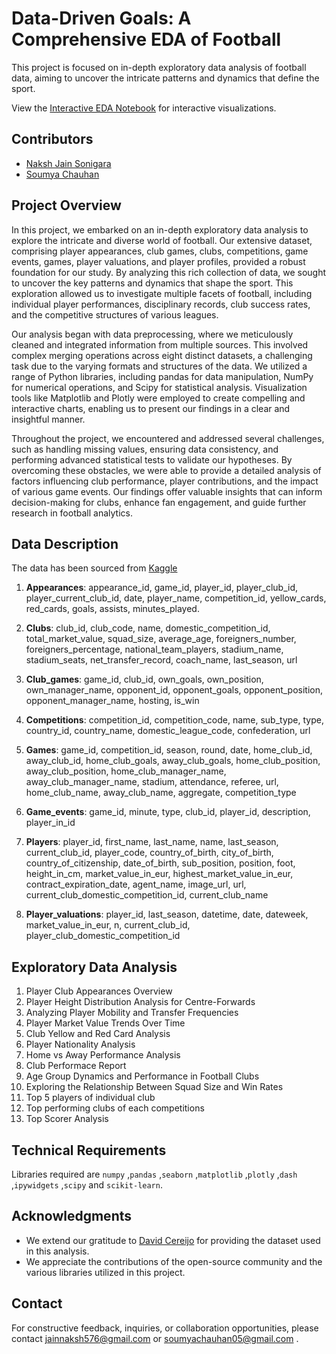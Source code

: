 
# Data-Driven Goals: A Comprehensive EDA of Football

This project is focused on in-depth exploratory data analysis of football data, aiming to uncover the intricate patterns and dynamics that define the sport.

View the [Interactive EDA Notebook](https://nbviewer.org/github/Nakshjainsonigara/Football-EDA/blob/85c6528f326f40c531222a88a703a430f7a8f2fa/EDA.ipynb#) for interactive visualizations.

## Contributors

- [Naksh Jain Sonigara](https://www.linkedin.com/in/naksh-jain-sonigara-16a970215/)
- [Soumya Chauhan](https://www.linkedin.com/in/soumyachauhandotcom/)


 
 ## Project Overview

In this project, we embarked on an in-depth exploratory data analysis to explore the intricate and diverse world of football. Our extensive dataset, comprising player appearances, club games, clubs, competitions, game events, games, player valuations, and player profiles, provided a robust foundation for our study. By analyzing this rich collection of data, we sought to uncover the key patterns and dynamics that shape the sport. This exploration allowed us to investigate multiple facets of football, including individual player performances, disciplinary records, club success rates, and the competitive structures of various leagues.

Our analysis began with data preprocessing, where we meticulously cleaned and integrated information from multiple sources. This involved complex merging operations across eight distinct datasets, a challenging task due to the varying formats and structures of the data. We utilized a range of Python libraries, including pandas for data manipulation, NumPy for numerical operations, and Scipy for statistical analysis. Visualization tools like Matplotlib and Plotly were employed to create compelling and interactive charts, enabling us to present our findings in a clear and insightful manner.

Throughout the project, we encountered and addressed several challenges, such as handling missing values, ensuring data consistency, and performing advanced statistical tests to validate our hypotheses. By overcoming these obstacles, we were able to provide a detailed analysis of factors influencing club performance, player contributions, and the impact of various game events. Our findings offer valuable insights that can inform decision-making for clubs, enhance fan engagement, and guide further research in football analytics. 

## Data Description

The data has been sourced from [Kaggle](https://www.kaggle.com/datasets/thedevastator/football-data-competitions-clubs-players-statist)

1. **Appearances**: appearance_id, game_id, player_id, player_club_id, player_current_club_id, date, player_name, competition_id, yellow_cards, red_cards, goals, assists, minutes_played. 

2. **Clubs**: club_id, club_code, name, domestic_competition_id, total_market_value, squad_size, average_age, foreigners_number, foreigners_percentage, national_team_players, stadium_name, stadium_seats, net_transfer_record, coach_name, last_season, url 

3. **Club_games**: game_id, club_id, own_goals, own_position, own_manager_name, opponent_id, opponent_goals, opponent_position, opponent_manager_name, hosting, is_win  

4. **Competitions**: competition_id, competition_code, name, sub_type, type, country_id, country_name, domestic_league_code, confederation, url  

5. **Games**: game_id, competition_id, season, round, date, home_club_id, away_club_id, home_club_goals, away_club_goals, home_club_position, away_club_position, home_club_manager_name, away_club_manager_name, stadium, attendance, referee, url, home_club_name, away_club_name, aggregate, competition_type 

6. **Game_events**: game_id, minute, type, club_id, player_id, description, player_in_id  

7. **Players**: player_id, first_name, last_name, name, last_season, current_club_id, player_code, country_of_birth, city_of_birth, country_of_citizenship, date_of_birth, sub_position, position, foot, height_in_cm, market_value_in_eur, highest_market_value_in_eur, contract_expiration_date, agent_name, image_url, url, current_club_domestic_competition_id, current_club_name  

8. **Player_valuations**: player_id, last_season, datetime, date, dateweek, market_value_in_eur, n, current_club_id, player_club_domestic_competition_id


## Exploratory Data Analysis
1. Player Club Appearances Overview
2. Player Height Distribution Analysis for Centre-Forwards
3. Analyzing Player Mobility and Transfer Frequencies
4. Player Market Value Trends Over Time
5. Club Yellow and Red Card Analysis
6. Player Nationality Analysis
7. Home vs Away Performance Analysis
8. Club Performace Report
9. Age Group Dynamics and Performance in Football Clubs
10. Exploring the Relationship Between Squad Size and Win Rates
11. Top 5 players of individual club
12. Top performing clubs of each competitions
13. Top Scorer Analysis

## Technical Requirements
 Libraries required are `numpy` ,`pandas` ,`seaborn` ,`matplotlib` ,`plotly` ,`dash` ,`ipywidgets` ,`scipy` and `scikit-learn`.

## Acknowledgments
 * We extend our gratitude to [David Cereijo](https://github.com/dcaribou) for providing the dataset used in this analysis.
 * We appreciate the contributions of the open-source community and the various libraries utilized in this project.

## Contact 
For constructive feedback, inquiries, or collaboration opportunities, please contact [jainnaksh576@gmail.com](jainnaksh576@gmail.com) or [soumyachauhan05@gmail.com](soumyachauhan05@gmail.com) .

